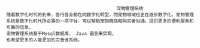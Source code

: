                                              宠物管理系统
    随着数字化时代的到来，各行各业都在向数字化转型，而宠物领域也正在逐步数字化。宠物管理系统是数字化时代所必需的一项平台，可以帮助宠物商店和购买者沟通，提供更多的便利服务和可靠的信息。   
    宠物管理系统基于Mysql数据库， Java 语言来实现。
    也希望更多的人能更加的完善该系统。
